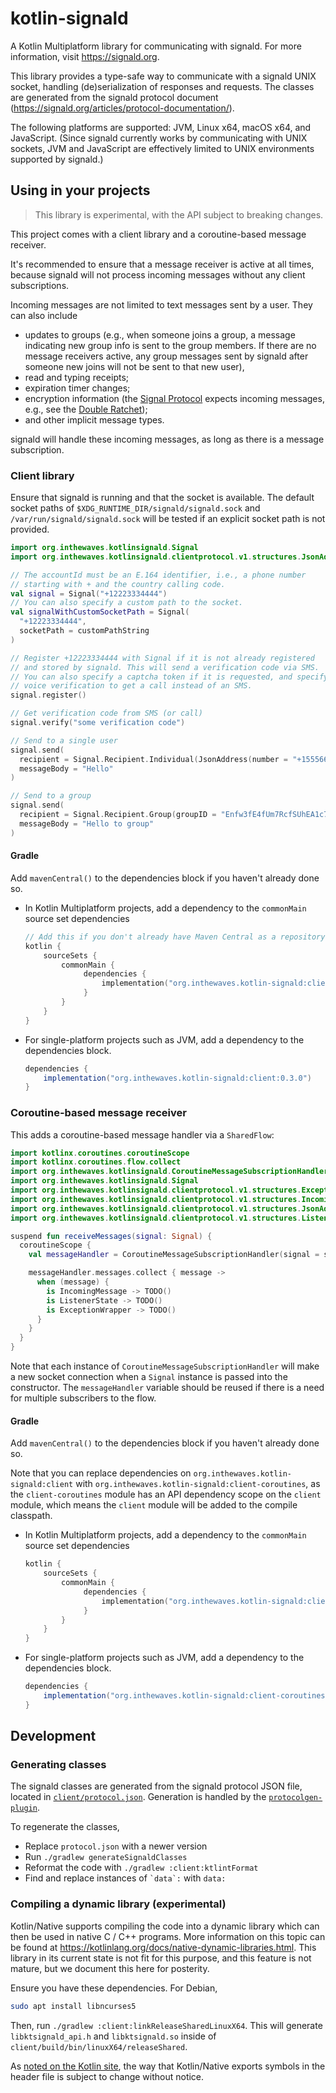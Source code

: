 # kotlin-signald

A Kotlin Multiplatform library for communicating with signald. For more information, visit https://signald.org.

This library provides a type-safe way to communicate with a signald UNIX socket, handling (de)serialization of responses
and requests. The classes are generated from the signald protocol document
(https://signald.org/articles/protocol-documentation/).

The following platforms are supported: JVM, Linux x64, macOS x64, and JavaScript. (Since signald currently works by
communicating with UNIX sockets, JVM and JavaScript are effectively limited to UNIX environments supported by signald.)

## Using in your projects

> This library is experimental, with the API subject to breaking changes.

This project comes with a client library and a coroutine-based message receiver.

It's recommended to ensure that a message receiver is active at all times, because signald will not process incoming
messages without any client subscriptions.

Incoming messages are not limited to text messages sent by a user. They can also include

* updates to groups (e.g., when someone joins a group, a message indicating new group info is sent to the group members.
  If there are no message receivers active, any group messages sent by signald after someone new joins will not be sent 
  to that new user),
* read and typing receipts;
* expiration timer changes;
* encryption information (the [Signal Protocol](https://en.wikipedia.org/wiki/Signal_Protocol) expects incoming
  messages, e.g., see the [Double Ratchet](https://signal.org/docs/specifications/doubleratchet/#double-ratchet));
* and other implicit message types.

signald will handle these incoming messages, as long as there is a message subscription.

### Client library

Ensure that signald is running and that the socket is available. The default socket paths of
`$XDG_RUNTIME_DIR/signald/signald.sock` and `/var/run/signald/signald.sock` will be tested if an explicit socket path is
not provided.

```kotlin
import org.inthewaves.kotlinsignald.Signal
import org.inthewaves.kotlinsignald.clientprotocol.v1.structures.JsonAddress

// The accountId must be an E.164 identifier, i.e., a phone number
// starting with + and the country calling code.
val signal = Signal("+12223334444")
// You can also specify a custom path to the socket.
val signalWithCustomSocketPath = Signal(
  "+12223334444",
  socketPath = customPathString
)

// Register +12223334444 with Signal if it is not already registered
// and stored by signald. This will send a verification code via SMS.
// You can also specify a captcha token if it is requested, and specify
// voice verification to get a call instead of an SMS.
signal.register()

// Get verification code from SMS (or call)
signal.verify("some verification code")

// Send to a single user
signal.send(
  recipient = Signal.Recipient.Individual(JsonAddress(number = "+15556667777")),
  messageBody = "Hello"
)

// Send to a group
signal.send(
  recipient = Signal.Recipient.Group(groupID = "Enfw3fE4fUm7RcfSUhEA1c7KAGmbZC2ot4oicB0ZXuk="),
  messageBody = "Hello to group"
)
```

#### Gradle
Add `mavenCentral()` to the dependencies block if you haven't already done so.

- In Kotlin Multiplatform projects, add a dependency to the `commonMain` source set dependencies
    
    ```kotlin
    // Add this if you don't already have Maven Central as a repository
    kotlin {
        sourceSets {
            commonMain {
                 dependencies {
                     implementation("org.inthewaves.kotlin-signald:client:0.3.0")
                 }
            }
        }
    }
    ```

- For single-platform projects such as JVM, add a dependency to the dependencies block.

    ```groovy
    dependencies {
        implementation("org.inthewaves.kotlin-signald:client:0.3.0")
    }
    ```

### Coroutine-based message receiver

This adds a coroutine-based message handler via a `SharedFlow`:

```kotlin
import kotlinx.coroutines.coroutineScope
import kotlinx.coroutines.flow.collect
import org.inthewaves.kotlinsignald.CoroutineMessageSubscriptionHandler
import org.inthewaves.kotlinsignald.Signal
import org.inthewaves.kotlinsignald.clientprotocol.v1.structures.ExceptionWrapper
import org.inthewaves.kotlinsignald.clientprotocol.v1.structures.IncomingMessage
import org.inthewaves.kotlinsignald.clientprotocol.v1.structures.JsonAddress
import org.inthewaves.kotlinsignald.clientprotocol.v1.structures.ListenerState

suspend fun receiveMessages(signal: Signal) {
  coroutineScope {
    val messageHandler = CoroutineMessageSubscriptionHandler(signal = signal, coroutineScope = this)

    messageHandler.messages.collect { message ->
      when (message) {
        is IncomingMessage -> TODO()
        is ListenerState -> TODO()
        is ExceptionWrapper -> TODO()
      }
    }
  }
}
```

Note that each instance of `CoroutineMessageSubscriptionHandler` will make a new socket connection when a `Signal`
instance is passed into the constructor. The `messageHandler` variable should be reused if there is a need for multiple
subscribers to the flow.

#### Gradle

Add `mavenCentral()` to the dependencies block if you haven't already done so.

Note that you can replace dependencies on `org.inthewaves.kotlin-signald:client` with
`org.inthewaves.kotlin-signald:client-coroutines`, as the `client-coroutines` module has an API dependency scope on the
`client` module, which means the `client` module will be added to the compile classpath.

- In Kotlin Multiplatform projects, add a dependency to the `commonMain` source set dependencies

    ```kotlin
    kotlin {
        sourceSets {
            commonMain {
                 dependencies {
                     implementation("org.inthewaves.kotlin-signald:client-coroutines:0.6.0")
                 }
            }
        }
    }
    ```

- For single-platform projects such as JVM, add a dependency to the dependencies block.

    ```groovy
    dependencies {
        implementation("org.inthewaves.kotlin-signald:client-coroutines:0.6.0")
    }
    ```

## Development

### Generating classes

The signald classes are generated from the signald protocol JSON file, located in
[`client/protocol.json`](./client/protocol.json). Generation is handled by the
[`protocolgen-plugin`](./protocolgen-plugin).

To regenerate the classes, 

* Replace `protocol.json` with a newer version
* Run `./gradlew generateSignaldClasses`
* Reformat the code with `./gradlew :client:ktlintFormat` 
* Find and replace instances of <code>\`data\`:</code> with `data:`

### Compiling a dynamic library (experimental)

Kotlin/Native supports compiling the code into a dynamic library which can then be used in native C / C++ programs. More
information on this topic can be found at https://kotlinlang.org/docs/native-dynamic-libraries.html. This library in its
current state is not fit for this purpose, and this feature is not mature, but we document this here for posterity.

Ensure you have these dependencies. For Debian,

```bash
sudo apt install libncurses5
```

Then, run `./gradlew :client:linkReleaseSharedLinuxX64`. This will generate `libktsignald_api.h` and
`libktsignald.so` inside of `client/build/bin/linuxX64/releaseShared`.

As [noted on the Kotlin site](https://kotlinlang.org/docs/native-dynamic-libraries.html#generated-headers-file), the way
that Kotlin/Native exports symbols in the header file is subject to change without notice.
